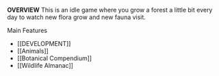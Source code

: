 **OVERVIEW**
This is an idle game where you grow a forest a little bit every day to watch new flora grow and new fauna visit.

Main Features
- [[DEVELOPMENT]]
- [[Animals]]
- [[Botanical Compendium]]
- [[Wildlife Almanac]]